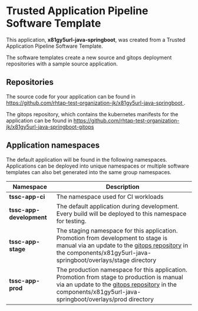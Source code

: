 # Trusted Application Pipeline Software Template

This application, **x81gy5url-java-springboot**, was created from a Trusted Application Pipeline Software Template.

The software templates create a new source and gitops deployment repositories with a sample source application. 

## Repositories

The source code for your application can be found in [https://github.com/rhtap-test-organization-jk/x81gy5url-java-springboot ](https://github.com/rhtap-test-organization-jk/x81gy5url-java-springboot ).
 
The gitops repository, which contains the kubernetes manifests for the application can be found in 
[https://github.com/rhtap-test-organization-jk/x81gy5url-java-springboot-gitops ](https://github.com/rhtap-test-organization-jk/x81gy5url-java-springboot-gitops ) 

## Application namespaces 

The default application will be found in the following namespaces. Applications can be deployed into unique namespaces or multiple software templates can also bet generated into the same group namespaces.  

|  Namespace   |  Description   |  
| -------- | -------- |
| **tssc-app-ci** | The namespace used for CI workloads |
| **tssc-app-development** | The default application during development. Every build will be deployed to this namespace for testing. |
| **tssc-app-stage** | The staging namespace for this application. Promotion from development to stage is manual via an update to the [gitops repository](https://github.com/rhtap-test-organization-jk/x81gy5url-java-springboot-gitops ) in the components/x81gy5url-java-springboot/overlays/stage directory |
| **tssc-app-prod** | The production namespace for this application. Promotion from stage to production is manual via an update to the [gitops repository](https://github.com/rhtap-test-organization-jk/x81gy5url-java-springboot-gitops ) in the components/x81gy5url-java-springboot/overlays/prod directory |
